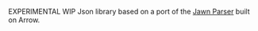 EXPERIMENTAL WIP Json library based on a port of the [Jawn Parser](https://github.com/non/jawn) built on Arrow.
